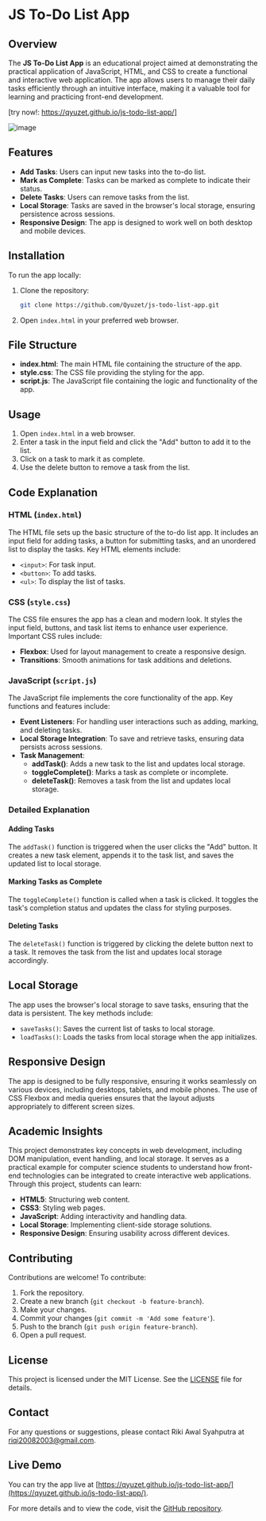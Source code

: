 # JS To-Do List App

## Overview

The **JS To-Do List App** is an educational project aimed at demonstrating the practical application of JavaScript, HTML, and CSS to create a functional and interactive web application. The app allows users to manage their daily tasks efficiently through an intuitive interface, making it a valuable tool for learning and practicing front-end development. 

[try now!: https://qyuzet.github.io/js-todo-list-app/]

![image](https://github.com/Qyuzet/js-todo-list-app/assets/93258081/b178b0ae-62c4-4767-9874-01ca8bcd2eef)

## Features

- **Add Tasks**: Users can input new tasks into the to-do list.
- **Mark as Complete**: Tasks can be marked as complete to indicate their status.
- **Delete Tasks**: Users can remove tasks from the list.
- **Local Storage**: Tasks are saved in the browser's local storage, ensuring persistence across sessions.
- **Responsive Design**: The app is designed to work well on both desktop and mobile devices.

## Installation

To run the app locally:

1. Clone the repository:
    ```bash
    git clone https://github.com/Qyuzet/js-todo-list-app.git
    ```
2. Open `index.html` in your preferred web browser.

## File Structure

- **index.html**: The main HTML file containing the structure of the app.
- **style.css**: The CSS file providing the styling for the app.
- **script.js**: The JavaScript file containing the logic and functionality of the app.

## Usage

1. Open `index.html` in a web browser.
2. Enter a task in the input field and click the "Add" button to add it to the list.
3. Click on a task to mark it as complete.
4. Use the delete button to remove a task from the list.

## Code Explanation

### HTML (`index.html`)

The HTML file sets up the basic structure of the to-do list app. It includes an input field for adding tasks, a button for submitting tasks, and an unordered list to display the tasks. Key HTML elements include:

- `<input>`: For task input.
- `<button>`: To add tasks.
- `<ul>`: To display the list of tasks.

### CSS (`style.css`)

The CSS file ensures the app has a clean and modern look. It styles the input field, buttons, and task list items to enhance user experience. Important CSS rules include:

- **Flexbox**: Used for layout management to create a responsive design.
- **Transitions**: Smooth animations for task additions and deletions.

### JavaScript (`script.js`)

The JavaScript file implements the core functionality of the app. Key functions and features include:

- **Event Listeners**: For handling user interactions such as adding, marking, and deleting tasks.
- **Local Storage Integration**: To save and retrieve tasks, ensuring data persists across sessions.
- **Task Management**:
  - **addTask()**: Adds a new task to the list and updates local storage.
  - **toggleComplete()**: Marks a task as complete or incomplete.
  - **deleteTask()**: Removes a task from the list and updates local storage.

### Detailed Explanation

#### Adding Tasks
The `addTask()` function is triggered when the user clicks the "Add" button. It creates a new task element, appends it to the task list, and saves the updated list to local storage.

#### Marking Tasks as Complete
The `toggleComplete()` function is called when a task is clicked. It toggles the task's completion status and updates the class for styling purposes.

#### Deleting Tasks
The `deleteTask()` function is triggered by clicking the delete button next to a task. It removes the task from the list and updates local storage accordingly.

## Local Storage

The app uses the browser's local storage to save tasks, ensuring that the data is persistent. The key methods include:

- `saveTasks()`: Saves the current list of tasks to local storage.
- `loadTasks()`: Loads the tasks from local storage when the app initializes.

## Responsive Design

The app is designed to be fully responsive, ensuring it works seamlessly on various devices, including desktops, tablets, and mobile phones. The use of CSS Flexbox and media queries ensures that the layout adjusts appropriately to different screen sizes.

## Academic Insights

This project demonstrates key concepts in web development, including DOM manipulation, event handling, and local storage. It serves as a practical example for computer science students to understand how front-end technologies can be integrated to create interactive web applications. Through this project, students can learn:

- **HTML5**: Structuring web content.
- **CSS3**: Styling web pages.
- **JavaScript**: Adding interactivity and handling data.
- **Local Storage**: Implementing client-side storage solutions.
- **Responsive Design**: Ensuring usability across different devices.

## Contributing

Contributions are welcome! To contribute:

1. Fork the repository.
2. Create a new branch (`git checkout -b feature-branch`).
3. Make your changes.
4. Commit your changes (`git commit -m 'Add some feature'`).
5. Push to the branch (`git push origin feature-branch`).
6. Open a pull request.

## License

This project is licensed under the MIT License. See the [LICENSE](https://github.com/Qyuzet/js-todo-list-app/blob/main/LICENSE) file for details.

## Contact

For any questions or suggestions, please contact Riki Awal Syahputra at [riqi20082003@gmail.com](mailto:riqi20082003@gmail.com).

## Live Demo

You can try the app live at [https://qyuzet.github.io/js-todo-list-app/](https://qyuzet.github.io/js-todo-list-app/).

For more details and to view the code, visit the [GitHub repository](https://github.com/Qyuzet/js-todo-list-app).

